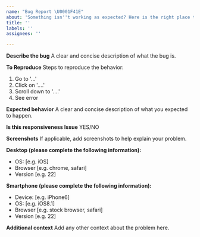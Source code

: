 ```yaml
---
name: "Bug Report \U0001F41E"
about: 'Something isn''t working as expected? Here is the right place to report. '
title: ''
labels: ''
assignees: ''

---
```


<!--
  Please fill out each section below. This info allows maintainers to diagnose (and fix!) your issue as quickly as possible.

  Before opening a new issue, please search existing issues: https://github.com/ramazanidavid/developerFolio/issues
-->


**Describe the bug**
A clear and concise description of what the bug is.

**To Reproduce**
Steps to reproduce the behavior:
1. Go to '...'
2. Click on '....'
3. Scroll down to '....'
4. See error

**Expected behavior**
A clear and concise description of what you expected to happen.

**Is this responsiveness Issue**
YES/NO

**Screenshots**
If applicable, add screenshots to help explain your problem.

**Desktop (please complete the following information):**
 - OS: [e.g. iOS]
 - Browser [e.g. chrome, safari]
 - Version [e.g. 22]

**Smartphone (please complete the following information):**
 - Device: [e.g. iPhone6]
 - OS: [e.g. iOS8.1]
 - Browser [e.g. stock browser, safari]
 - Version [e.g. 22]

**Additional context**
Add any other context about the problem here.
